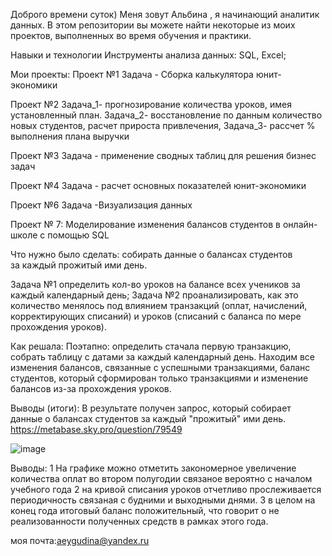 Доброго времени суток) Меня зовут Альбина , я начинающий аналитик данных. В этом репозитории вы можете найти некоторые из моих проектов, выполненных во время обучения и практики.


Навыки и технологии
Инструменты анализа данных: SQL, Excel;

Мои проекты:
Проект №1 									Задача - Сборка калькулятора юнит-экономики

Проект №2 Задача_1- прогнозирование количества уроков, имея установленный план.
 	 Задача_2- восстановление по данным количество новых студентов, расчет прироста привлечения,
 	Задача_3- рассчет % выполнения плана выручки
 
Проект №3
  	Задача - применение сводных таблиц для решения бизнес задач
  
Проект №4
 							 Задача - расчет основных показателей юнит-экономики
  
Проект №6
 Задача -Визуализация данных



 
Проект № 7: Моделирование изменения балансов студентов в онлайн-школе с помощью SQL

Что нужно было сделать: собирать данные о балансах студентов за каждый прожитый ими день.

Задача №1 определить кол-во уроков на балансе всех учеников за каждый календарный день;
Задача №2 проанализировать, как это количество менялось под влиянием транзакций (оплат, начислений, корректирующих списаний) и уроков (списаний с баланса по мере прохождения уроков). 

Как решала: Поэтапно: определить стачала первую транзакцию, собрать таблицу с датами за каждый календарный день. Находим все изменения балансов, связанные с успешными транзакциями, баланс студентов, который сформирован только транзакциями и изменение балансов из-за прохождения уроков.

Выводы (итоги): В результате получен запрос, который собирает данные о балансах студентов за каждый "прожитый" ими день. https://metabase.sky.pro/question/79549

![image](https://github.com/AlyYgudina/AlyYgudina/assets/142535420/7a1fab84-5719-4c17-beb5-c33662d35a4c)

Выводы:	
1	На графике можно отметить закономерное увеличение количества оплат во втором полугодии связаное вероятно с началом учебного года
2	на кривой списания уроков отчетливо прослеживается периодичность связаная с будними и выходными днями.
3	в целом на конец года итоговый баланс положительный, что говорит о не реализованности полученных средств в рамках этого года.







моя почта:aeygudina@yandex.ru
